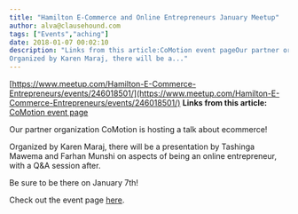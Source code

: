 ```yaml
---
title: "Hamilton E-Commerce and Online Entrepreneurs January Meetup"
author: alva@clausehound.com
tags: ["Events","aching"]
date: 2018-01-07 00:02:10
description: "Links from this article:CoMotion event pageOur partner organization CoMotion is hosting a talk about ecommerce!
Organized by Karen Maraj, there will be a..."
---
```


[https://www.meetup.com/Hamilton-E-Commerce-Entrepreneurs/events/246018501/](https://www.meetup.com/Hamilton-E-Commerce-Entrepreneurs/events/246018501/)
**Links from this article:**
[CoMotion event page](https://www.meetup.com/Hamilton-E-Commerce-Entrepreneurs/events/246018501/)

Our partner organization CoMotion is hosting a talk about ecommerce!

Organized by Karen Maraj, there will be a presentation by Tashinga Mawema and Farhan Munshi on aspects of being an online entrepreneur, with a Q&A session after.

Be sure to be there on January 7th!

Check out the event page [here](https://www.meetup.com/Hamilton-E-Commerce-Entrepreneurs/events/246018501/).